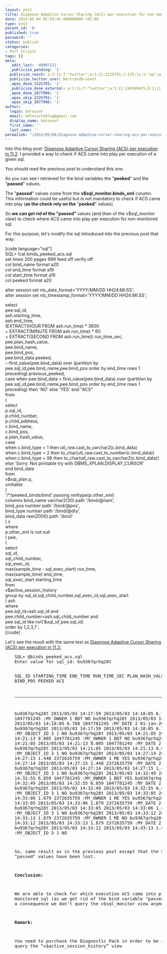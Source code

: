 ```yaml
---
layout: post
title: Diagnose Adaptive Cursor Sharing (ACS) per execution for non monitored sql
date: 2013-05-04 05:59:45.000000000 +02:00
type: post
parent_id: '0'
published: true
password: ''
status: publish
categories:
- Perl Scripts
tags: []
meta:
  _edit_last: '40807211'
  _publicize_pending: '1'
  publicize_reach: a:2:{s:7:"twitter";a:1:{i:2225791;i:125;}s:2:"wp";a:1:{i:0;i:30;}}
  publicize_twitter_user: BertrandDrouvot
  _wpas_done_2225791: '1'
  _publicize_done_external: a:1:{s:7:"twitter";a:1:{i:246399475;b:1;}}
  _wpas_done_2077996: '1'
  _wpas_skip_2225791: '1'
  _wpas_skip_2077996: '1'
author:
  login: bdrouvot
  email: bdtoracleblog@gmail.com
  display_name: bdrouvot
  first_name: ''
  last_name: ''
permalink: "/2013/05/04/diagnose-adaptive-cursor-sharing-acs-per-execution-for-non-monitored-sql/"
---
```

<p>Into this blog post: <a title="Diagnose Adaptive Cursor Sharing (ACS) per execution in 11.2" href="http://bdrouvot.wordpress.com/2013/05/01/diagnose-adaptive-cursor-sharing-acs-per-execution-in-11-2/" target="_blank">Diagnose Adaptive Cursor Sharing (ACS) per execution in 11.2</a>  I provided a way to check if ACS came into play per execution of a given sql.</p>
<p>You should read the previous post to understand this one.</p>
<p>As you can see I retrieved for the bind variables the "<strong>peeked</strong>" and the "<strong>passed</strong>" values.</p>
<p>The "<strong>passed</strong>" values come from the <strong>v$sql_monitor.binds_xml</strong> column:  This information could be useful but is not mandatory to check if ACS came into play (<strong>as the check rely on the</strong> "<strong>peeked</strong>" values).</p>
<p>So <strong>we can get rid of the "passed" </strong>values (and then of the v$sql_monitor view) to check where ACS came into play per execution for non monitored sql.</p>
<p>For this purpose, let's modify the sql introduced into the previous post that way:</p>
<p>[code language="sql"]<br />
SQL&gt; !cat binds_peeked_acs.sql<br />
set linesi 200 pages 999 feed off verify off<br />
col bind_name format a20<br />
col end_time format a19<br />
col start_time format a19<br />
col peeked format a20</p>
<p>alter session set nls_date_format='YYYY/MM/DD HH24:MI:SS';<br />
alter session set nls_timestamp_format='YYYY/MM/DD HH24:MI:SS';</p>
<p>select<br />
pee.sql_id,<br />
ash.starting_time,<br />
ash.end_time,<br />
(EXTRACT(HOUR FROM ash.run_time) * 3600<br />
                    + EXTRACT(MINUTE FROM ash.run_time) * 60<br />
                    + EXTRACT(SECOND FROM ash.run_time)) run_time_sec,<br />
pee.plan_hash_value,<br />
pee.bind_name,<br />
pee.bind_pos,<br />
pee.bind_data peeked,<br />
--first_value(pee.bind_data) over (partition by pee.sql_id,pee.bind_name,pee.bind_pos order by end_time rows 1 preceding) previous_peeked,<br />
case when pee.bind_data =  first_value(pee.bind_data) over (partition by pee.sql_id,pee.bind_name,pee.bind_pos order by end_time rows 1 preceding) then 'NO' else 'YES' end &quot;ACS&quot;<br />
from<br />
(<br />
select<br />
p.sql_id,<br />
p.child_number,<br />
p.child_address,<br />
c.bind_name,<br />
c.bind_pos,<br />
p.plan_hash_value,<br />
case<br />
     when c.bind_type = 1 then utl_raw.cast_to_varchar2(c.bind_data)<br />
     when c.bind_type = 2 then to_char(utl_raw.cast_to_number(c.bind_data))<br />
     when c.bind_type = 96 then to_char(utl_raw.cast_to_varchar2(c.bind_data))<br />
     else 'Sorry: Not printable try with DBMS_XPLAN.DISPLAY_CURSOR'<br />
end bind_data<br />
from<br />
v$sql_plan p,<br />
xmltable<br />
(<br />
'/*/peeked_binds/bind' passing xmltype(p.other_xml)<br />
columns bind_name varchar2(30) path '/bind/@nam',<br />
bind_pos number path '/bind/@pos',<br />
bind_type number path '/bind/@dty',<br />
bind_data  raw(2000) path '/bind'<br />
) c<br />
where<br />
p.other_xml is not null<br />
) pee,<br />
(<br />
select<br />
sql_id,<br />
sql_child_number,<br />
sql_exec_id,<br />
max(sample_time - sql_exec_start) run_time,<br />
max(sample_time) end_time,<br />
sql_exec_start starting_time<br />
from<br />
v$active_session_history<br />
group by sql_id,sql_child_number,sql_exec_id,sql_exec_start<br />
) ash<br />
where<br />
pee.sql_id=ash.sql_id and<br />
pee.child_number=ash.sql_child_number and<br />
pee.sql_id like nvl('&amp;sql_id',pee.sql_id)<br />
order by 1,2,3,7 ;<br />
[/code]</p>
<p>Let's see the result with the same test as <a title="Diagnose Adaptive Cursor Sharing (ACS) per execution in 11.2" href="http://bdrouvot.wordpress.com/2013/05/01/diagnose-adaptive-cursor-sharing-acs-per-execution-in-11-2/" target="_blank">Diagnose Adaptive Cursor Sharing (ACS) per execution in 11.2:</a></p>
<pre style="padding-left:30px;">SQL&gt; @binds_peeked_acs.sql
Enter value for sql_id: bu9367qrhq28t

SQL_ID        STARTING_TIME       END_TIME            RUN_TIME_SEC PLAN_HASH_VALUE BIND_NAME              BIND_POS PEEKED               ACS
------------- ------------------- ------------------- ------------ --------------- -------------------- ---------- -------------------- ---
bu9367qrhq28t 2013/05/03 14:17:59 2013/05/03 14:18:05 6.788 1047781245 :MY\_OWNER 1 BDT NO bu9367qrhq28t 2013/05/03 14:17:59 2013/05/03 14:18:05 6.788 1047781245 :MY\_DATE 2 01-jan-2001 NO bu9367qrhq28t 2013/05/03 14:17:59 2013/05/03 14:18:05 6.788 1047781245 :MY\_OBJECT\_ID 3 1 NO bu9367qrhq28t 2013/05/03 14:21:05 2013/05/03 14:21:13 8.005 1047781245 :MY\_OWNER 1 BDT NO bu9367qrhq28t 2013/05/03 14:21:05 2013/05/03 14:21:13 8.005 1047781245 :MY\_DATE 2 01-jan-2001 NO bu9367qrhq28t 2013/05/03 14:21:05 2013/05/03 14:21:13 8.005 1047781245 :MY\_OBJECT\_ID 3 1 NO bu9367qrhq28t 2013/05/03 14:27:14 2013/05/03 14:27:15 1.448 2372635759 :MY\_OWNER 1 ME YES bu9367qrhq28t 2013/05/03 14:27:14 2013/05/03 14:27:15 1.448 2372635759 :MY\_DATE 2 01-jan-2001 NO bu9367qrhq28t 2013/05/03 14:27:14 2013/05/03 14:27:15 1.448 2372635759 :MY\_OBJECT\_ID 3 1 NO bu9367qrhq28t 2013/05/03 14:32:49 2013/05/03 14:32:55 6.859 1047781245 :MY\_OWNER 1 BDT YES bu9367qrhq28t 2013/05/03 14:32:49 2013/05/03 14:32:55 6.859 1047781245 :MY\_DATE 2 01-jan-2001 NO bu9367qrhq28t 2013/05/03 14:32:49 2013/05/03 14:32:55 6.859 1047781245 :MY\_OBJECT\_ID 3 1 NO bu9367qrhq28t 2013/05/03 14:33:05 2013/05/03 14:33:06 1.879 2372635759 :MY\_OWNER 1 ME YES bu9367qrhq28t 2013/05/03 14:33:05 2013/05/03 14:33:06 1.879 2372635759 :MY\_DATE 2 01-jan-2001 NO bu9367qrhq28t 2013/05/03 14:33:05 2013/05/03 14:33:06 1.879 2372635759 :MY\_OBJECT\_ID 3 1 NO bu9367qrhq28t 2013/05/03 14:33:12 2013/05/03 14:33:13 1.879 2372635759 :MY\_OWNER 1 ME NO bu9367qrhq28t 2013/05/03 14:33:12 2013/05/03 14:33:13 1.879 2372635759 :MY\_DATE 2 01-jan-2001 NO bu9367qrhq28t 2013/05/03 14:33:12 2013/05/03 14:33:13 1.879 2372635759 :MY\_OBJECT\_ID 3 1 NO

So, same result as in the previous post except that the bind variable "passed" values have been lost.

**Conclusion:**

We are able to check for which execution ACS came into play for non monitored sql (as we get rid of the bind variable "passed" values and as a consequence we don't query the v$sql\_monitor view anymore).

**Remark:**

You need to purchase the Diagnostic Pack in order to be allowed to query the “v$active\_session\_history” view

